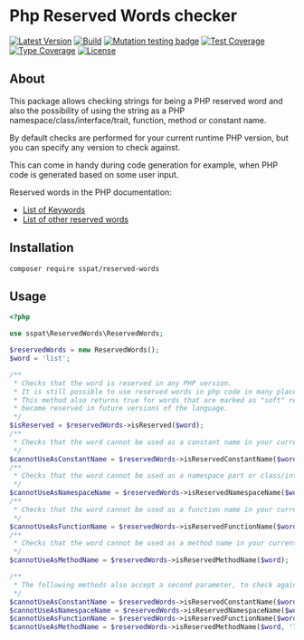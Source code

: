 # Php Reserved Words checker

[![Latest Version](https://img.shields.io/github/v/release/sspat/reserved-words)](https://github.com/sspat/reserved-words/releases)
[![Build](https://img.shields.io/travis/sspat/reserved-words/master)](https://travis-ci.org/sspat/reserved-words)
[![Mutation testing badge](https://img.shields.io/endpoint?style=flat&url=https%3A%2F%2Fbadge-api.stryker-mutator.io%2Fgithub.com%2Fsspat%2Freserved-words%2Fmaster)](https://dashboard.stryker-mutator.io/reports/github.com/sspat/reserved-words/master)
[![Test Coverage](https://coveralls.io/repos/github/sspat/reserved-words/badge.svg?branch=master)](https://coveralls.io/github/sspat/reserved-words?branch=master)
[![Type Coverage](https://shepherd.dev/github/sspat/reserved-words/coverage.svg)](https://shepherd.dev/github/sspat/reserved-words)
[![License](https://img.shields.io/github/license/sspat/reserved-words)](https://github.com/sspat/reserved-words/blob/master/LICENSE)

## About

This package allows checking strings for being a PHP reserved word and also the possibility of using
the string as a PHP namespace/class/interface/trait, function, method or constant name.

By default checks are performed for your current runtime PHP version, but you can specify any version to check against.

This can come in handy during code generation for example, when PHP code is generated based on some user input.

Reserved words in the PHP documentation:
- [List of Keywords](https://www.php.net/manual/en/reserved.keywords.php)
- [List of other reserved words](https://www.php.net/manual/en/reserved.other-reserved-words.php)


## Installation

```
composer require sspat/reserved-words
```

## Usage

```php
<?php

use sspat\ReservedWords\ReservedWords;

$reservedWords = new ReservedWords();
$word = 'list';

/**
 * Checks that the word is reserved in any PHP version.
 * It is still possible to use reserved words in php code in many places, but generally you should avoid it.
 * This method also returns true for words that are marked as "soft" reserved in the PHP docs and may
 * become reserved in future versions of the language.
 */
$isReserved = $reservedWords->isReserved($word);
/**
 * Checks that the word cannot be used as a constant name in your current php version.
 */
$cannotUseAsConstantName = $reservedWords->isReservedConstantName($word);
/**
 * Checks that the word cannot be used as a namespace part or class/interface/trait name in your current php version.
 */
$cannotUseAsNamespaceName = $reservedWords->isReservedNamespaceName($word);
/**
 * Checks that the word cannot be used as a function name in your current php version.
 */
$cannotUseAsFunctionName = $reservedWords->isReservedFunctionName($word);
/**
 * Checks that the word cannot be used as a method name in your current php version.
 */
$cannotUseAsMethodName = $reservedWords->isReservedMethodName($word);

/**
 * The following methods also accept a second parameter, to check against a PHP version different than your current runtime
 */
$cannotUseAsConstantName = $reservedWords->isReservedConstantName($word, '5.6');
$cannotUseAsNamespaceName = $reservedWords->isReservedNamespaceName($word, '5.6.1');
$cannotUseAsFunctionName = $reservedWords->isReservedFunctionName($word, '7.0');
$cannotUseAsMethodName = $reservedWords->isReservedMethodName($word, '7.4.2');
```
